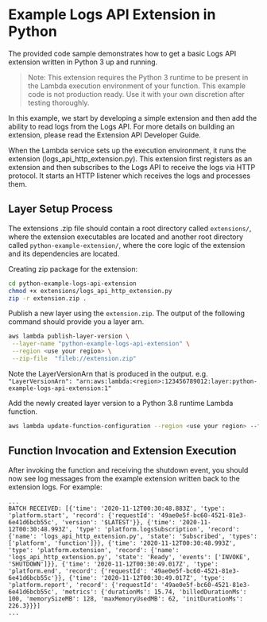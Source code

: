 # Example Logs API Extension in Python

The provided code sample demonstrates how to get a basic Logs API extension written in Python 3 up and running.

> Note: This extension requires the Python 3 runtime to be present in the Lambda execution environment of your function. This example code is not production ready. Use it with your own discretion after testing thoroughly.

In this example, we start by developing a simple extension and then add the ability to read logs from the Logs API. For more details on building an extension, please read the Extension API Developer Guide.

When the Lambda service sets up the execution environment, it runs the extension (logs_api_http_extension.py). This extension first registers as an extension and then subscribes to the Logs API to receive the logs via HTTP protocol. It starts an HTTP listener which receives the logs and processes them.

## Layer Setup Process

The extensions .zip file should contain a root directory called `extensions/`, where the extension executables are located and another root directory called `python-example-extension/`, where the core logic of the extension  and its dependencies are located.

Creating zip package for the extension:

```bash
cd python-example-logs-api-extension
chmod +x extensions/logs_api_http_extension.py
zip -r extension.zip .
```

Publish a new layer using the `extension.zip`. The output of the following command should provide you a layer arn.

```bash
aws lambda publish-layer-version \
 --layer-name "python-example-logs-api-extension" \
 --region <use your region> \
 --zip-file  "fileb://extension.zip"
```

Note the LayerVersionArn that is produced in the output.
e.g. `"LayerVersionArn": "arn:aws:lambda:<region>:123456789012:layer:python-example-logs-api-extension:1"`

Add the newly created layer version to a Python 3.8 runtime Lambda function.

```bash
aws lambda update-function-configuration --region <use your region> --function-name <your function name> --layers <LayerVersionArn from previous step>
```

## Function Invocation and Extension Execution

After invoking the function and receiving the shutdown event, you should now see log messages from the example extension written back to the extension logs. For example:

```
...
BATCH RECEIVED: [{'time': '2020-11-12T00:30:48.883Z', 'type': 'platform.start', 'record': {'requestId': '49ae0e5f-bc60-4521-81e3-6e41d6bcb55c', 'version': '$LATEST'}}, {'time': '2020-11-12T00:30:48.993Z', 'type': 'platform.logsSubscription', 'record': {'name': 'logs_api_http_extension.py', 'state': 'Subscribed', 'types': ['platform', 'function']}}, {'time': '2020-11-12T00:30:48.993Z', 'type': 'platform.extension', 'record': {'name': 'logs_api_http_extension.py', 'state': 'Ready', 'events': ['INVOKE', 'SHUTDOWN']}}, {'time': '2020-11-12T00:30:49.017Z', 'type': 'platform.end', 'record': {'requestId': '49ae0e5f-bc60-4521-81e3-6e41d6bcb55c'}}, {'time': '2020-11-12T00:30:49.017Z', 'type': 'platform.report', 'record': {'requestId': '49ae0e5f-bc60-4521-81e3-6e41d6bcb55c', 'metrics': {'durationMs': 15.74, 'billedDurationMs': 100, 'memorySizeMB': 128, 'maxMemoryUsedMB': 62, 'initDurationMs': 226.3}}}]
...
```
